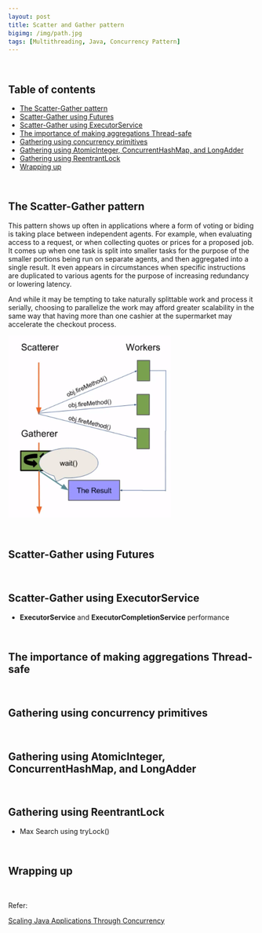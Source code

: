 ```yaml
---
layout: post
title: Scatter and Gather pattern
bigimg: /img/path.jpg
tags: [Multithreading, Java, Concurrency Pattern]
---
```




<br>

## Table of contents
- [The Scatter-Gather pattern](#the-scatter-gather-pattern)
- [Scatter-Gather using Futures]()
- [Scatter-Gather using ExecutorService]()
- [The importance of making aggregations Thread-safe]()
- [Gathering using concurrency primitives]()
- [Gathering using AtomicInteger, ConcurrentHashMap, and LongAdder](#gathering-using-atomicinteger-concurrenthashmap,-and-longadder)
- [Gathering using ReentrantLock](#gathering-using-reentrantlock)
- [Wrapping up](#wrapping-up)


<br>

## The Scatter-Gather pattern

This pattern shows up often in applications where a form of voting or biding is taking place between independent agents. For example, when evaluating access to a request, or when collecting quotes or prices for a proposed job. It comes up when one task is split into smaller tasks for the purpose of the smaller portions being run on separate agents, and then aggregated into a single result. It even appears in circumstances when specific instructions are duplicated to various agents for the purpose of increasing redundancy or lowering latency.

And while it may be tempting to take naturally splittable work and process it serially, choosing to parallelize the work may afford greater scalability in the same way that having more than one cashier at the supermarket may accelerate the checkout process.

![](../img/concurrency/java/scatter-and-gather-pattern/scatter-and-gather-pattern.png)

<br>

## Scatter-Gather using Futures





<br>

## Scatter-Gather using ExecutorService




- **ExecutorService** and **ExecutorCompletionService** performance



<br>

## The importance of making aggregations Thread-safe




<br>

## Gathering using concurrency primitives




<br>

## Gathering using AtomicInteger, ConcurrentHashMap, and LongAdder




<br>

## Gathering using ReentrantLock



- Max Search using tryLock()


<br>

## Wrapping up







<br>

Refer:

[Scaling Java Applications Through Concurrency](https://app.pluralsight.com/library/courses/scaling-java-applications-through-concurrency/table-of-contents)